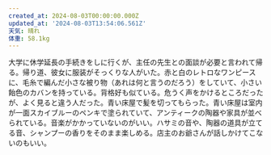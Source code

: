 ```yaml
---
created_at: 2024-08-03T00:00:00.000Z
updated_at: '2024-08-03T13:54:06.561Z'
天気: 晴れ
体重: 58.1kg
---
```


大学に休学延長の手続きをしに行くが、主任の先生との面談が必要と言われて帰る。帰り道、彼女に服装がそっくりな人がいた。赤と白のレトロなワンピースに、毛糸で編んだ小さな被り物（あれは何と言うのだろう）をしていて、小さい飴色のカバンを持っている。背格好も似ている。危うく声をかけるところだったが、よく見ると違う人だった。青い床屋で髪を切ってもらった。青い床屋は室内が一面スカイブルーのペンキで塗られていて、アンティークの陶器や家具が並べられている。音楽がかかっていないのがいい。ハサミの音や、陶器の道具が立てる音、シャンプーの香りをそのまま楽しめる。店主のお爺さんが話しかけてこないのもいい。
